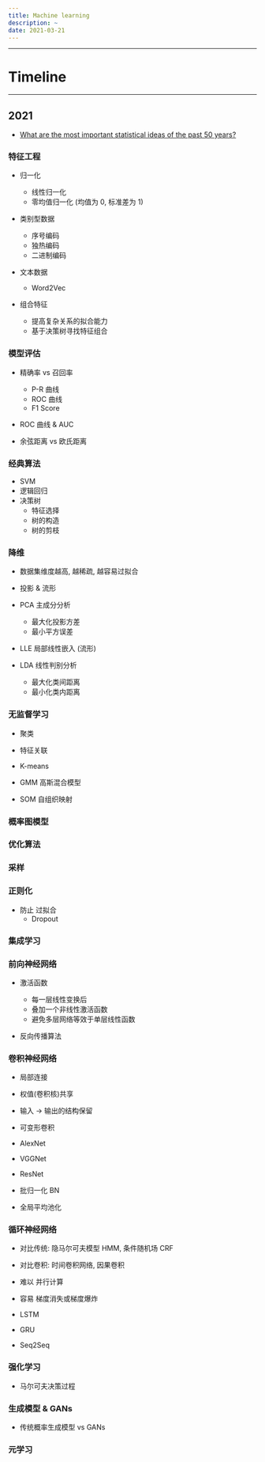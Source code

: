 ```yaml
---
title: Machine learning
description: ~
date: 2021-03-21
---
```


------------------

# Timeline

------------------

## 2021

* [What are the most important statistical ideas of the past 50 years?](https://arxiv.org/pdf/2012.00174.pdf)

### 特征工程

* 归一化
  - 线性归一化
  - 零均值归一化 (均值为 0, 标准差为 1)

* 类别型数据
  - 序号编码
  - 独热编码
  - 二进制编码

* 文本数据
  - Word2Vec

* 组合特征
  - 提高复杂关系的拟合能力
  - 基于决策树寻找特征组合

### 模型评估

* 精确率 vs 召回率
  - P-R 曲线
  - ROC 曲线
  - F1 Score

* ROC 曲线 & AUC
* 余弦距离 vs 欧氏距离

### 经典算法

* SVM
* 逻辑回归
* 决策树
  - 特征选择
  - 树的构造
  - 树的剪枝

### 降维

* 数据集维度越高, 越稀疏, 越容易过拟合
* 投影 & 流形

* PCA 主成分分析
  - 最大化投影方差
  - 最小平方误差
* LLE 局部线性嵌入 (流形)
* LDA 线性判别分析
  - 最大化类间距离
  - 最小化类内距离

### 无监督学习

* 聚类
* 特征关联

* K-means
* GMM 高斯混合模型
* SOM 自组织映射

### 概率图模型

### 优化算法

### 采样

### 正则化

* 防止 过拟合
  - Dropout

### 集成学习

### 前向神经网络

* 激活函数
  - 每一层线性变换后
  - 叠加一个非线性激活函数
  - 避免多层网络等效于单层线性函数

* 反向传播算法

### 卷积神经网络

* 局部连接
* 权值(卷积核)共享
* 输入 -> 输出的结构保留

* 可变形卷积

* AlexNet
* VGGNet
* ResNet

* 批归一化 BN
* 全局平均池化

### 循环神经网络

* 对比传统: 隐马尔可夫模型 HMM, 条件随机场 CRF
* 对比卷积: 时间卷积网络, 因果卷积

* 难以 并行计算
* 容易 梯度消失或梯度爆炸

* LSTM
* GRU
* Seq2Seq

### 强化学习

* 马尔可夫决策过程

### 生成模型 & GANs

* 传统概率生成模型 vs GANs

### 元学习

